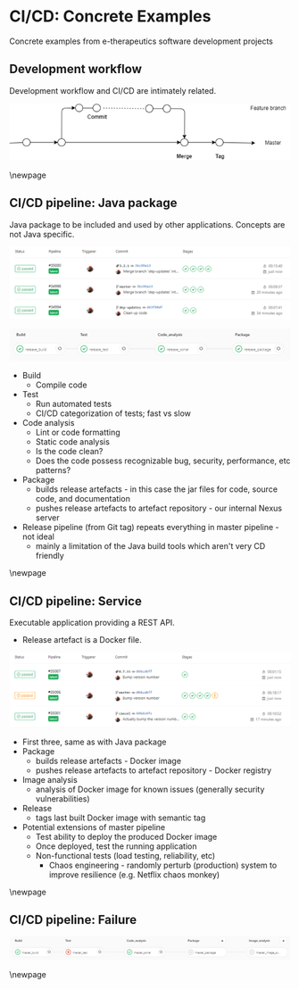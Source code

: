 

# CI/CD: Concrete Examples

Concrete examples from e-therapeutics software development projects

## Development workflow

Development workflow and CI/CD are intimately related.

![e-therapeutics' development workflow](DevelopmentWorkflow.png)

\newpage

## CI/CD pipeline: Java package

Java package to be included and used by other applications. Concepts are not Java specific.

![Java package pipelines](JavaPackagePipeline.png)

![Detailed pipeline](JavaPackagePipelineDetailed.png)

* Build
  * Compile code
* Test
  * Run automated tests
  * CI/CD categorization of tests; fast vs slow
* Code analysis
  * Lint or code formatting
  * Static code analysis
  * Is the code clean?
  * Does the code possess recognizable bug, security, performance, etc patterns?
* Package
  * builds release artefacts - in this case the jar files for code, source code, and documentation
  * pushes release artefacts to artefact repository - our internal Nexus server
* Release pipeline (from Git tag) repeats everything in master pipeline - not ideal
  * mainly a limitation of the Java build tools which aren't very CD friendly 

\newpage

## CI/CD pipeline: Service

Executable application providing a REST API. 

* Release artefact is a Docker file.

![Service pipelines](ServicePipeline.png)

* First three, same as with Java package
* Package
  * builds release artefacts - Docker image
  * pushes release artefacts to artefact repository - Docker registry
* Image analysis
  * analysis of Docker image for known issues (generally security vulnerabilities)
* Release
  * tags last built Docker image with semantic tag
* Potential extensions of master pipeline
  * Test ability to deploy the produced Docker image
  * Once deployed, test the running application
  * Non-functional tests (load testing, reliability, etc)
    * Chaos engineering - randomly perturb (production) system to improve resilience (e.g. Netflix chaos monkey) 


\newpage

## CI/CD pipeline: Failure

![Failing pipelines](FailingPipeline.png)


\newpage